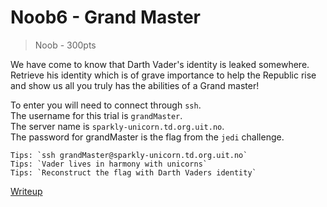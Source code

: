 # Noob6 - Grand Master
> Noob - 300pts

We have come to know that Darth Vader's identity is leaked somewhere.  
Retrieve his identity which is of grave importance to help the Republic rise and show us all you truly has the abilities of a Grand master!

To enter you will need to connect through `ssh`.  
The username for this trial is `grandMaster`.  
The server name is `sparkly-unicorn.td.org.uit.no`.  
The password for grandMaster is the flag from the `jedi` challenge.

```
Tips: `ssh grandMaster@sparkly-unicorn.td.org.uit.no`
Tips: `Vader lives in harmony with unicorns`
Tips: `Reconstruct the flag with Darth Vaders identity`
```

[Writeup](./writeup.md)